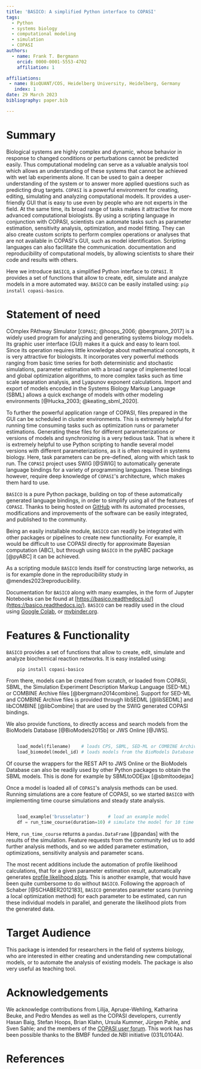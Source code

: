 ```yaml
---
title: 'BASICO: A simplified Python interface to COPASI'
tags:
  - Python
  - systems biology
  - computational modeling
  - simulation
  - COPASI
authors:
  - name: Frank T. Bergmann
    orcid: 0000-0001-5553-4702
    affiliation: 1

affiliations:
 - name: BioQUANT/COS, Heidelberg University, Heidelberg, Germany
   index: 1
date: 29 March 2023
bibliography: paper.bib

---
```


# Summary
Biological systems are highly complex and dynamic, whose behavior in response 
to changed conditions or perturbations cannot be predicted easily. Thus computational 
modeling can serve as a valuable analysis tool which allows an understanding of 
these systems that cannot be achieved with wet lab experiments alone. It can be 
used to gain a deeper understanding of the system or to answer more applied 
questions such as predicting drug targets. `COPASI` is a powerful environment 
for creating, editing, simulating and analyzing computational models. It provides 
a user-friendly GUI that is easy to use even by people who are not experts in the 
field. At the same time, its broad range of tasks makes it attractive for more 
advanced computational biologists. By using a scripting language in conjunction with 
COPASI, scientists can automate tasks such as parameter estimation, sensitivity analysis, 
optimization, and model fitting. They can also create custom scripts to perform complex 
operations or analyses that are not available in COPASI's GUI, such as  model identification.
Scripting languages can also facilitate the communication. documentation and reproducibility
of computational models, by allowing scientists to share their code and results with others. 

Here we introduce `BASICO`, a simplified Python interface to `COPASI`. It provides
a set of functions that allow to create, edit, simulate and analyze models in a
more automated way. `BASICO` can be easily installed using: `pip install copasi-basico`.



# Statement of need

COmplex PAthway SImulator [`COPASI`; @hoops_2006; @bergmann_2017] is a widely used
program for analyzing and generating systems biology models. Its graphic user 
interface (GUI) makes it a quick and easy to learn tool. Since its operation requires
little knowledge about mathematical concepts, it is very attractive for biologists. 
It incorporates very powerful methods ranging from basic time series for both 
deterministic and stochastic simulations, parameter estimation with a broad range 
of implemented local and global optimization algorithms, to more complex tasks such 
as time scale separation analysis, and Lyapunov exponent calculations. 
Import and export of models encoded in the Systems Biology Markup Language (SBML)
allows a quick exchange of models with other modeling 
environments [@Hucka_2003; @keating_sbml_2020].

To further the powerful application range of COPASI, files prepared in the GUI can be
scheduled in cluster environments. This is extremely helpful for running time 
consuming tasks such as optimization runs or parameter estimations. Generating 
these files for different parameterizations or versions of models and synchronizing 
is a very tedious task. That is where it is extremely helpful to use Python scripting 
to handle several model versions with different parameterizations, as it is often 
required in systems biology. Here, task parameters can be pre-defined, along with which 
task to run. The `COPASI` project uses SWIG [@SWIG] to automatically generate language 
bindings for a variety of programming languages. These bindings however, require deep
knowledge of `COPASI`'s architecture, which makes them hard to use. 

`BASICO` is a pure Python package, building on top of these automatically generated 
language bindings, in order to simplify using all of the features of `COPASI`. Thanks 
to being hosted on [GitHub](https://github.com/copasi/basico) with its automated 
processes, modifications and improvements of the software can be easily integrated, 
and published to the community.

Being an easily installable module, `BASICO` can readily be integrated with other packages 
or pipelines to create new functionality. For example, it would be difficult to use COPASI
directly for approximate Bayesian computation (ABC), but through using `BASICO` in the 
pyABC package [@pyABC] it can be achieved.

As a scripting module `BASICO` lends itself for constructing large networks, as is for example 
done in the reproducibility study in @mendes2023reproducibility.

Documentation for `BASICO` along with many examples, in the form of Jupyter Notebooks
can be found at [https://basico.readthedocs.io/](https://basico.readthedocs.io/). `BASICO`
can be readily used in the cloud using [Google Colab](https://colab.research.google.com/github/copasi/basico/blob/master/docs/notebooks/index_colab.ipynb), 
or [mybinder.org](https://mybinder.org/v2/gh/copasi/basico.git/HEAD?filepath=docs/notebooks/index.ipynb).

# Features & Functionality
`BASICO` provides a set of functions that allow to create, edit, simulate and analyze
biochemical reaction networks. It is easy installed using: 

```bash
    pip install copasi-basico
```

From there, models can be created from scratch, or loaded from COPASI, SBML, the Simulation 
Experiment Description Markup Language (SED-ML) or COMBINE Archive files [@bergmann2014combine]. 
Support for SED-ML and COMBINE Archive files is provided through libSEDML [@libSEDML] and 
libCOMBINE [@libCombine] that are used by the SWIG generated COPASI bindings.

We also provide functions, to directly access and search models from the 
BioModels Database [@BioModels2015b] or JWS Online [@JWS]. 

```python

    load_model(filename)    # loads CPS, SBML, SED-ML or COMBINE Archive files
    load_biomodel(model_id) # loads models from the BioModels Database

```

Of course the wrappers for the REST API to JWS Online or the BioModels Database can also be readily used by other Python packages to
obtain the SBML models. This is done for example by SBMLtoODEjax [@sbmltoodejax]

Once a model is loaded all of `COPASI`'s analysis methods can be used. Running simulations are a core feature of COPASI, 
so we started `BASICO` with implementing time course simulations and steady state analysis. 

```python

    load_example('brusselator')       # load an example model 
    df = run_time_course(duration=10) # simulate the model for 10 time units

```

Here, `run_time_course` returns a `pandas.DataFrame` [@pandas] with the results of the simulation. 
Feature requests from the community led us to add further analysis methods, and so we added parameter estimation,
optimizations, sensitivity analysis and parameter scans. 

The most recent additions include the automation of profile likelihood calculations, that for a given
parameter estimation result, automatically generates [profile likelihood plots](https://basico.readthedocs.io/en/latest/notebooks/Profile_likelihood.html). 
This is another example, that would have been quite cumbersome to do without `BASICO`. Following the 
approach of Schaber [@SCHABER2012183], `BASICO` generates parameter scans (running a local optimization 
method) for each parameter to be estimated, can run these individual models in parallel, and generate 
the likelihood plots from the generated data. 


# Target Audience
This package is intended for researchers in the field of systems biology, who are
interested in either creating and understanding new computational models, or to 
automate the analysis of existing models. The package is also very useful as teaching
tool. 

# Acknowledgements

We acknowledge contributions from Lilija, Aprupe-Wehling, Katharina Beuke, and
Pedro Mendes as well as the COPASI developers, currently Hasan Baig, Stefan Hoops, 
Brian Klahn, Ursula Kummer, Jürgen Pahle, and Sven Sahle; and the members of the 
[COPASI user forum](https://groups.google.com/g/copasi-user-forum/). This work has 
has been possible thanks to the BMBF funded de.NBI initiative (031L0104A).

# References